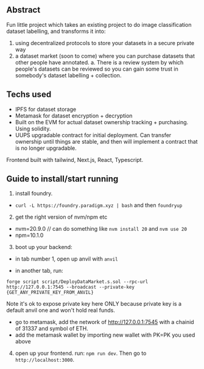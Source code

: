 ## Abstract

Fun little project which takes an existing project to do image classification dataset labelling, and transforms it into:

1. using decentralized protocols to store your datasets in a secure private way
2. a dataset market (soon to come) where you can purchase datasets that other people have annotated.
   a. There is a review system by which people's datasets can be reviewed so you can gain some trust in somebody's dataset labelling + collection.

## Techs used

- IPFS for dataset storage
- Metamask for dataset encryption + decryption
- Built on the EVM for actual dataset ownership tracking + purchasing. Using solidity.
- UUPS upgradable contract for initial deployment. Can transfer ownership until things are stable, and then will implement a contract that is no longer upgradable.

Frontend built with tailwind, Next.js, React, Typescript.

## Guide to install/start running

1. install foundry.

- `curl -L https://foundry.paradigm.xyz | bash` and then `foundryup`

2. get the right version of nvm/npm etc

- nvm=20.9.0 // can do something like `nvm install 20` and `nvm use 20`
- npm=10.1.0

3. boot up your backend:

- in tab number 1, open up anvil with `anvil`

- in another tab, run:

```
forge script script/DeployDataMarket.s.sol --rpc-url http://127.0.0.1:7545 --broadcast --private-key {GET_ANY_PRIVATE_KEY_FROM_ANVIL}
```

Note it's ok to expose private key here ONLY because private key is a default anvil one and won't hold real funds.

- go to metamask, add the network of http://127.0.0.1:7545 with a chainid of 31337 and symbol of ETH.
- add the metamask wallet by importing new wallet with PK=PK you used above

4. open up your frontend. run:
   `npm run dev`. Then go to `http://localhost:3000`.
